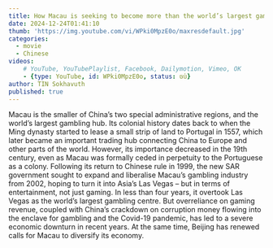 ```yaml
---
title: How Macau is seeking to become more than the world’s largest gambling hub
date: 2024-12-24T01:41:10
thumb: 'https://img.youtube.com/vi/WPki0MpzE0o/maxresdefault.jpg'
categories:
  - movie
  - Chinese
videos: 
    # YouTube, YouTubePlaylist, Facebook, Dailymotion, Vimeo, OK
    - {type: YouTube, id: WPki0MpzE0o, status: ចប់}
author: TIN Sokhavuth
published: true
---
```


Macau is the smaller of China’s two special administrative regions, and the world’s largest gambling hub. Its colonial history dates back to when the Ming dynasty started to lease a small strip of land to Portugal in 1557, which later became an important trading hub connecting China to Europe and other parts of the world.
However, its importance decreased in the 19th century, even as Macau was formally ceded in perpetuity to the 
Portuguese as a colony. Following its return to Chinese rule in 1999, the new SAR government sought to expand and liberalise Macau’s gambling industry from 2002, hoping to turn it into Asia’s Las Vegas – but in terms of entertainment, not just gaming. In less than four years, it overtook Las Vegas as the world’s largest gambling centre. But overreliance on gaming revenue, coupled with China’s crackdown on corruption money flowing into the enclave for gambling and the Covid-19 pandemic, has led to a severe economic downturn in recent years. At the same time, Beijing has renewed calls for Macau to diversify its economy.